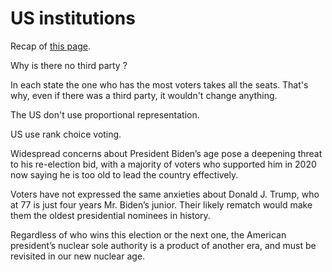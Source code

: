 # US institutions

Recap of [this page](https://www.englishlanguagetraining.fr/us-institutions).

Why is there no third party ?

In each state the one who has the most voters takes all the seats. That's why, even if there was a third party, it wouldn't change anything.

The US don't use proportional representation.

US use rank choice voting.

Widespread concerns about President Biden’s age pose a deepening threat to his re-election bid, with a majority of voters who supported him in 2020 now saying he is too old to lead the country effectively.

Voters have not expressed the same anxieties about Donald J. Trump, who at 77 is just four years Mr. Biden’s junior. Their likely rematch would make them the oldest presidential nominees in history.

Regardless of who wins this election or the next one, the American president’s nuclear sole authority is a product of another era, and must be revisited in our new nuclear age.
